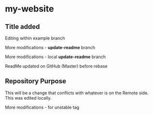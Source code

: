 # my-website
## Title added

Editing within example branch

More modifications - __update-readme__ branch

More modifications - local __update-readme__ branch

ReadMe updated on GitHub (Master) before rebase

## Repository Purpose
This will be a change that conflicts with whatever is on the Remote side. This was edited locally.

More modifications - for unstable tag